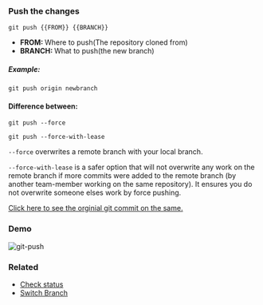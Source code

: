 ### Push the changes

`git push {{FROM}} {{BRANCH}}`

- <b>FROM: </b> Where to push(The repository cloned from)
- <b>BRANCH: </b> What to push(the new branch)

##### Example:

`git push origin newbranch`

#### Difference between:
`git push --force` 

`git push --force-with-lease`

`--force` overwrites a remote branch with your local branch. <br>

`--force-with-lease` is a safer option that will not overwrite any work on the remote branch if more commits were added to the remote branch (by another team-member working on the same repository). It ensures you do not overwrite someone elses work by force pushing.

[Click here to see the orginial git commit on the same.](https://github.com/git/git/commit/28f5d176110d2ed768a0a49159993c7a02d8cb15)


### Demo
![git-push](https://user-images.githubusercontent.com/116898892/227696642-8d6c2cf3-366f-48d4-b1f6-bacc286f84d0.gif)

### Related

- [Check status](git-status.md)
- [Switch Branch](git-switch-branch.md)
